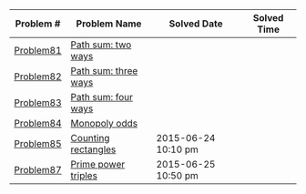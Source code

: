|   Problem #   | Problem Name  |  Solved Date  |  Solved Time  |
| ------------- | ------------- | ------------- | ------------- |
|   [Problem81](https://github.com/tiger1993118/ProjectEuler/blob/master/ProjectEuler/src/Problem81to90/Problem81.java)   | [Path sum: two ways](https://projecteuler.net/problem=81)  |||
|   [Problem82](https://github.com/tiger1993118/ProjectEuler/blob/master/ProjectEuler/src/Problem81to90/Problem82.java)   | [Path sum: three ways](https://projecteuler.net/problem=82)  |||
|   [Problem83](https://github.com/tiger1993118/ProjectEuler/blob/master/ProjectEuler/src/Problem81to90/Problem83.java)   | [Path sum: four ways](https://projecteuler.net/problem=83)  |||
|   [Problem84](https://github.com/tiger1993118/ProjectEuler/blob/master/ProjectEuler/src/Problem81to90/Problem84.java)   | [Monopoly odds](https://projecteuler.net/problem=84)  |||
|   [Problem85](https://github.com/tiger1993118/ProjectEuler/blob/master/ProjectEuler/src/Problem81to90/Problem85.java)   | [Counting rectangles](https://projecteuler.net/problem=85)  |2015-06-24 10:10 pm||
|   [Problem87](https://github.com/tiger1993118/ProjectEuler/blob/master/ProjectEuler/src/Problem81to90/Problem87.java)   | [Prime power triples](https://projecteuler.net/problem=87)  |2015-06-25 10:50 pm||
